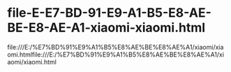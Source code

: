 # file-E-E7-BD-91-E9-A1-B5-E8-AE-BE-E8-AE-A1-xiaomi-xiaomi.html
file:///E:/%E7%BD%91%E9%A1%B5%E8%AE%BE%E8%AE%A1/xiaomi/xiaomi.htmlfile:///E:/%E7%BD%91%E9%A1%B5%E8%AE%BE%E8%AE%A1/xiaomi/xiaomi.html
